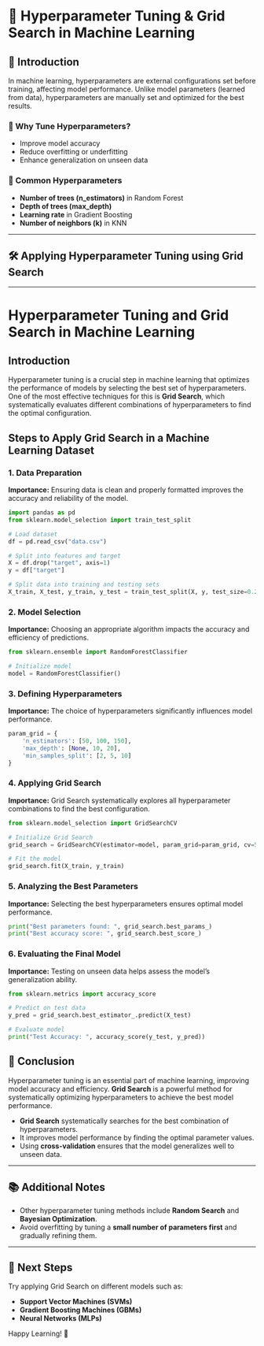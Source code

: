 # 📌 Hyperparameter Tuning & Grid Search in Machine Learning

## 📖 Introduction
In machine learning, hyperparameters are external configurations set before training, affecting model performance. Unlike model parameters (learned from data), hyperparameters are manually set and optimized for the best results.

### 🔹 Why Tune Hyperparameters?
- Improve model accuracy
- Reduce overfitting or underfitting
- Enhance generalization on unseen data

### 🔹 Common Hyperparameters
- **Number of trees (n_estimators)** in Random Forest
- **Depth of trees (max_depth)**
- **Learning rate** in Gradient Boosting
- **Number of neighbors (k)** in KNN

---

## 🛠️ Applying Hyperparameter Tuning using Grid Search


---

# Hyperparameter Tuning and Grid Search in Machine Learning

## Introduction
Hyperparameter tuning is a crucial step in machine learning that optimizes the performance of models by selecting the best set of hyperparameters. One of the most effective techniques for this is **Grid Search**, which systematically evaluates different combinations of hyperparameters to find the optimal configuration.

## Steps to Apply Grid Search in a Machine Learning Dataset

### 1. Data Preparation
**Importance:** Ensuring data is clean and properly formatted improves the accuracy and reliability of the model.
```python
import pandas as pd
from sklearn.model_selection import train_test_split

# Load dataset
df = pd.read_csv("data.csv")

# Split into features and target
X = df.drop("target", axis=1)
y = df["target"]

# Split data into training and testing sets
X_train, X_test, y_train, y_test = train_test_split(X, y, test_size=0.2, random_state=42)
```

### 2. Model Selection
**Importance:** Choosing an appropriate algorithm impacts the accuracy and efficiency of predictions.
```python
from sklearn.ensemble import RandomForestClassifier

# Initialize model
model = RandomForestClassifier()
```

### 3. Defining Hyperparameters
**Importance:** The choice of hyperparameters significantly influences model performance.
```python
param_grid = {
    'n_estimators': [50, 100, 150],
    'max_depth': [None, 10, 20],
    'min_samples_split': [2, 5, 10]
}
```

### 4. Applying Grid Search
**Importance:** Grid Search systematically explores all hyperparameter combinations to find the best configuration.
```python
from sklearn.model_selection import GridSearchCV

# Initialize Grid Search
grid_search = GridSearchCV(estimator=model, param_grid=param_grid, cv=5, scoring='accuracy')

# Fit the model
grid_search.fit(X_train, y_train)
```

### 5. Analyzing the Best Parameters
**Importance:** Selecting the best hyperparameters ensures optimal model performance.
```python
print("Best parameters found: ", grid_search.best_params_)
print("Best accuracy score: ", grid_search.best_score_)
```

### 6. Evaluating the Final Model
**Importance:** Testing on unseen data helps assess the model’s generalization ability.
```python
from sklearn.metrics import accuracy_score

# Predict on test data
y_pred = grid_search.best_estimator_.predict(X_test)

# Evaluate model
print("Test Accuracy: ", accuracy_score(y_test, y_pred))
```


## 📌 Conclusion
Hyperparameter tuning is an essential part of machine learning, improving model accuracy and efficiency. **Grid Search** is a powerful method for systematically optimizing hyperparameters to achieve the best model performance.
- **Grid Search** systematically searches for the best combination of hyperparameters.
- It improves model performance by finding the optimal parameter values.
- Using **cross-validation** ensures that the model generalizes well to unseen data.

---

## 📚 Additional Notes
- Other hyperparameter tuning methods include **Random Search** and **Bayesian Optimization**.
- Avoid overfitting by tuning a **small number of parameters first** and gradually refining them.

---

## 🚀 Next Steps
Try applying Grid Search on different models such as:
- **Support Vector Machines (SVMs)**
- **Gradient Boosting Machines (GBMs)**
- **Neural Networks (MLPs)**

Happy Learning! 🎯

